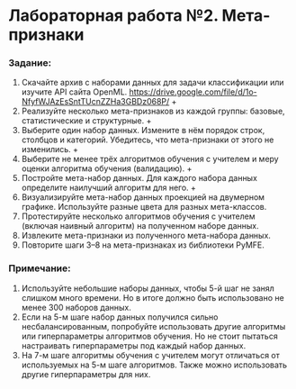 # Лабораторная работа №2. Мета-признаки

### Задание:
1) Скачайте архив с наборами данных для задачи классификации или изучите API сайта OpenML.
 https://drive.google.com/file/d/1o-NfyfWJAzEsSntTUcnZZHa3GBDz068P/ +
2) Реализуйте несколько мета-признаков из каждой группы: базовые, статистические и структурные. +
3) Выберите один набор данных. Измените в нём порядок строк, столбцов и категорий. Убедитесь, что мета-признаки от этого не изменились. +
4) Выберите не менее трёх алгоритмов обучения с учителем и меру оценки алгоритма обучения (валидацию). +
5) Постройте мета-набор данных. Для каждого набора данных определите наилучший алгоритм для него. +
6) Визуализируйте мета-набор данных проекцией на двумерном графике. Используйте разные цвета для разных мета-классов.
7) Протестируйте несколько алгоритмов обучения с учителем (включая наивный алгоритм) на полученном наборе данных.
8) Извлеките мета-признаки из полученного мета-набора данных.
9) Повторите шаги 3–8 на мета-признаках из библиотеки PyMFE.

### Примечание:
1) Используйте небольшие наборы данных, чтобы 5-й шаг не занял слишком много времени. Но в итоге должно быть использовано не менее 300 наборов данных.
2) Если на 5-м шаге набор данных получился сильно несбалансированным, попробуйте использовать другие алгоритмы или гиперпараметры алгоритмов обучения. Но не стоит пытаться настраивать гиперпараметры под каждый набор данных.
3) На 7-м шаге алгоритмы обучения с учителем могут отличаться от используемых на 5-м шаге алгоритмов. Также можно использовать другие гиперпараметры для них.
